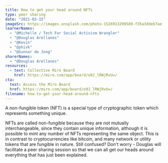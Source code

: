 ```yaml
---
title: How to get your head around NFTs
type: peer sharing
date: "2021-03-15"
imageSrc: https://images.unsplash.com/photo-1526913299589-f35a3ddeb7ae?ixid=MXwxMjA3fDB8MHxwaG90by1wYWdlfHx8fGVufDB8fHw%3D&ixlib=rb-1.2.1&auto=format&fit=crop&w=1568&q=80
learnerNames:
  - "@Michelle / Tech For Social Activism Wrangler"
  - "@Douglas Arellanes"
  - "@Kevin"
  - "@phivk"
  - "@Gunnar de Jong"
sharerNames:
  - "@Douglas Arellanes"
resources:
  - text: Collective Miro Board
    href: https://miro.com/app/board/o9J_lRWjRvU=/
cta:
  text: Access the Miro Board
  href: https://miro.com/app/board/o9J_lRWjRvU=/
filename: how-to-get-your-head-around-nfts
---
```


A non-fungible token (NFT) is a special type of cryptographic token which represents something unique.

<!--more-->

NFTs are called non-fungible because they are not mutually interchangeable, since they contain unique information, although it is possible to mint any number of NFTs representing the same object. This is in contrast to cryptocurrencies like bitcoin, and many network or utility tokens that are fungible in nature.
Still confused? Don't worry - Douglas will facilitate a peer sharing session so that we can all get our heads around everything that has just been explained.
